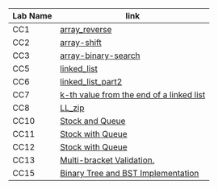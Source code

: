 | Lab Name       | link |
| ----------- | ----------- |
| CC1| [array_reverse](data_structures_and_algorithms/array-reverse/readme.md)|
| CC2| [array-shift](data_structures_and_algorithms/array-shift/array-shift.md)|
| CC3| [array-binary-search](data_structures_and_algorithms/array-binary-search/array-binary-search.md)|
| CC5| [linked_list](data_structures_and_algorithms/Data_Structures/linked_list/readmdLinkedList.md)|
| CC6| [linked_list_part2](data_structures_and_algorithms/Data_Structures/linked_list/CC6readme.md)|
| CC7| [k-th value from the end of a linked list](data_structures_and_algorithms/Data_Structures/linked_list/CC7readme.md)|
| CC8| [LL_zip](data_structures_and_algorithms/challenges/ll_zip/README.md)|
| CC10| [Stock and Queue](data_structures_and_algorithms/stacks_and_queues/stack_and_queues.md)|
| CC11| [Stock with Queue](data_structures_and_algorithms/challenges/queue_with_stacks/queue_with_stacks.md)|
| CC12| [Stock with Queue](data_structures_and_algorithms/challenges/queue_with_stacks/queue_with_stacks.md)|
| CC13| [Multi-bracket Validation.](data_structures_and_algorithms/challenges/multi_bracket_validation/multi_bracket_validation.md)|
| CC15| [Binary Tree and BST Implementation](data_structures_and_algorithms/Data_Structures/trees/treeREADME.md)|
